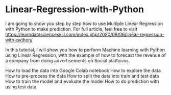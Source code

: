 # Linear-Regression-with-Python
I am going to show you step by step how to use Multiple Linear Regression with Python to make prediction. For full article, feel free to visit https://learndatascienceskill.com/index.php/2020/08/06/linear-regression-with-python/

In this tutorial, I will show you how to perform Machine learning with Python using Linear Regression, with the example of how to forecast the revenue of a company from doing advertisements on Social platforms.

How to load the data into Google Colab notebook
How to explore the data
How to pre-process the data
How to split the data into train and test data
How to train the model and evaluate the model
How to do prediction with using test data
